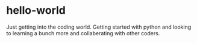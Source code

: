 # hello-world
Just getting into the coding world.
Getting started with python and looking to learning a bunch more and collaberating with other coders.
